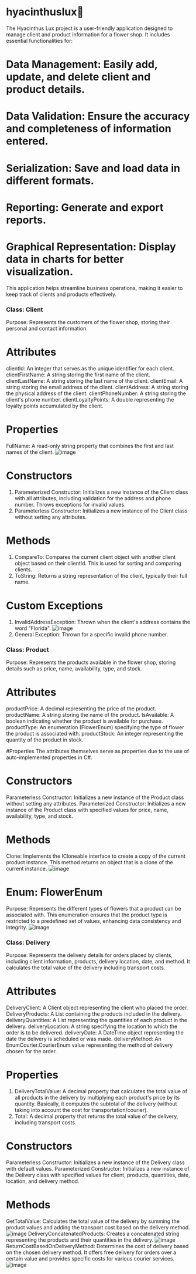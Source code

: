 # hyacinthuslux🌸
The Hyacinthus Lux project is a user-friendly application designed to manage client and product information for a flower shop.
It includes essential functionalities for:

# Data Management: Easily add, update, and delete client and product details.
# Data Validation: Ensure the accuracy and completeness of information entered.
# Serialization: Save and load data in different formats.
# Reporting: Generate and export reports.
# Graphical Representation: Display data in charts for better visualization.
This application helps streamline business operations, making it easier to keep track of clients and products effectively.
### Class: Client
Purpose: Represents the customers of the flower shop, storing their personal and contact information.

# Attributes
clientId: An integer that serves as the unique identifier for each client.
clientFirstName: A string storing the first name of the client.
clientLastName: A string storing the last name of the client.
clientEmail: A string storing the email address of the client.
clientAddress: A string storing the physical address of the client.
clientPhoneNumber: A string storing the client's phone number.
clientLoyaltyPoints: A double representing the loyalty points accumulated by the client.

# Properties
FullName: A read-only string property that combines the first and last names of the client.
![image](https://github.com/elngbr/hyacinthuslux/assets/142832941/68737645-6abe-4d0b-912f-2832682ca433)

# Constructors
1) Parameterized Constructor: Initializes a new instance of the Client class with all attributes,
including validation for the address and phone number. Throws exceptions for invalid values.
2) Parameterless Constructor: Initializes a new instance of the Client class without setting any attributes.

# Methods
1) CompareTo: Compares the current client object with another client object based on their clientId. This is used for sorting and comparing clients.
2) ToString: Returns a string representation of the client, typically their full name.

# Custom Exceptions
1) InvalidAddressException: Thrown when the client's address contains the word "Florida".
   ![image](https://github.com/elngbr/hyacinthuslux/assets/142832941/eb9a14ac-9fef-4887-9bef-88c9c2561ecd)
2) General Exception: Thrown for a specific invalid phone number.


### Class: Product
Purpose: Represents the products available in the flower shop, storing details such as price, name, availability, type, and stock.

# Attributes
productPrice: A decimal representing the price of the product.
productName: A string storing the name of the product.
IsAvailable: A boolean indicating whether the product is available for purchase.
productType: An enumeration (FlowerEnum) specifying the type of flower the product is associated with.
productStock: An integer representing the quantity of the product in stock.

#Properties
The attributes themselves serve as properties due to the use of auto-implemented properties in C#.

# Constructors
Parameterless Constructor: Initializes a new instance of the Product class without setting any attributes.
Parameterized Constructor: Initializes a new instance of the Product class with specified values for price, name, availability, type, and stock.

# Methods
Clone: Implements the ICloneable interface to create a copy of the current product instance. This method returns an object that is a clone of the current instance.
![image](https://github.com/elngbr/hyacinthuslux/assets/142832941/3efc3210-0b34-4cdc-be3f-6bec48392cb0)

# Enum: FlowerEnum
Purpose: Represents the different types of flowers that a product can be associated with. This enumeration ensures that the product type is restricted
to a predefined set of values, enhancing data consistency and integrity.
![image](https://github.com/elngbr/hyacinthuslux/assets/142832941/0e7e0e6f-f4ca-4093-af0f-0a8c31ff71ce)


### Class: Delivery
Purpose: Represents the delivery details for orders placed by clients, including client information, products, delivery location, date, and method. It calculates the total value of the delivery including transport costs.

# Attributes
DeliveryClient: A Client object representing the client who placed the order.
DeliveryProducts: A List<Product> containing the products included in the delivery.
deliveryQuantities: A List<int> representing the quantities of each product in the delivery.
deliveryLocation: A string specifying the location to which the order is to be delivered.
deliveryDate: A DateTime object representing the date the delivery is scheduled or was made.
deliveryMethod: An EnumCourier.CourierEnum value representing the method of delivery chosen for the order.

# Properties
1) DeliveryTotalValue: A decimal property that calculates the total value of all products in the delivery by multiplying each product's price by its quantity.
Basically, it computes the subtotal of the delivery (without taking into account the cost for transportation/courier).
2) Total: A decimal property that returns the total value of the delivery, including transport costs.

# Constructors
Parameterless Constructor: Initializes a new instance of the Delivery class with default values.
Parameterized Constructor: Initializes a new instance of the Delivery class with specified values for client, products, quantities, date, location, and delivery method.

# Methods
GetTotalValue: Calculates the total value of the delivery by summing the product values and adding the transport cost based on the delivery method.
![image](https://github.com/elngbr/hyacinthuslux/assets/142832941/1720c520-07ea-4686-98f7-9180e790c7ae)
DeliveryConcatenatedProducts: Creates a concatenated string representing the products and their quantities in the delivery.
![image](https://github.com/elngbr/hyacinthuslux/assets/142832941/b7ab0f85-1dc5-46ab-b3eb-f8d9c709df13)
ReturnCostBasedOnDeliveryMethod: Determines the cost of delivery based on the chosen delivery method. It offers free delivery for orders over a certain value and provides specific costs for various courier services.
![image](https://github.com/elngbr/hyacinthuslux/assets/142832941/a63a3b15-52a4-4e17-b166-5b75e5439364)



   

